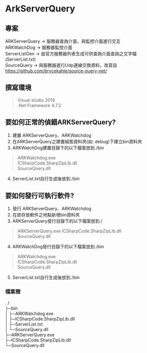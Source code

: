 # ArkServerQuery

## 專案
ARKServerQuery -> 服務器查詢介面，與監控介面進行交互  
ARKWatchDog -> 服務器監控介面  
ServerListGen -> 由官方服務器列表生成可供查詢介面查詢之文字檔(ServerList.txt)  
SourceQuery -> 與服務器進行Udp連線交換資料，改寫自 https://github.com/brycekahle/source-query-net/  

## 撰寫環境
> Visual studio 2019  
> .Net Framework 4.7.2

## 要如何正常的偵錯ARKServerQuery?
1. 建置 ARKServerQuery、ARKWatchdog  
2. 在ARKServerQuery之建置組態資料夾(如: debug)下建立bin資料夾
3. ARKWatchDog建置目錄下的以下檔案放到./bin  
> ARKWatchdog.exe  
> ICSharpCode.SharpZipLib.dll  
> SourceQuery.dll  
4. ServerList.txt自行生成後放到./bin  

## 要如何發行可執行軟件?
1. 發行 ARKServerQuery、ARKWatchdog  
2. 在欲存放軟件之地點新增bin資料夾  
3. ARKServerQuery發行目錄下的以下檔案放到./
> ARKServerQuery.exe
> ICSharpCode.SharpZipLib.dll  
> SourceQuery.dll  
4. ARKWatchDog發行目錄下的以下檔案放到./bin  
> ARKWatchdog.exe  
> ICSharpCode.SharpZipLib.dll  
> SourceQuery.dll  
5. ServerList.txt自行生成後放到./bin  

### 檔案樹
. /  
├─bin  
│ ├─ARKWatchdog.exe  
│ ├─ICSharpCode.SharpZipLib.dll  
│ ├─ServerList.txt  
│ └─SourceQuery.dll  
├─ARKServerQuery.exe  
├─ICSharpCode.SharpZipLib.dll  
└─SourceQuery.dll  
